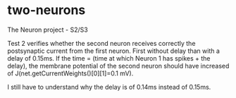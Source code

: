 # two-neurons
The Neuron project - S2/S3


Test 2 verifies whether the second neuron receives correctly the postsynaptic current from the first neuron. First without delay than with a delay of 0.15ms. If the time = (time at which Neuron 1 has spikes + the delay), the membrane potential of the second neuron should have increased of J(net.getCurrentWeights()[0][1]=0.1 mV).

I still have to understand why the delay is of 0.14ms instead of 0.15ms.



